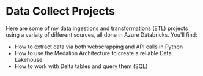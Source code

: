 # Data Collect Projects

Here are some of my data ingestions and transformations (ETL) projects using a variaty of different sources, all done in Azure Databricks.
You'll find:
- How to extract data via both webscrapping and API calls in Python
- How to use the Medalion Architecture to create a reliable Data Lakehouse
- How to work with Delta tables and query them (SQL)
